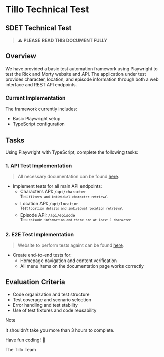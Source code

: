 # Tillo Technical Test
## SDET Technical Test

> :warning: **PLEASE READ THIS DOCUMENT FULLY**

## Overview
We have provided a basic test automation framework using Playwright to test the Rick and Morty website and API. The application under test provides character, location, and episode information through both a web interface and REST API endpoints.

### Current Implementation

The framework currently includes:
- Basic Playwright setup
- TypeScript configuration

## Tasks

Using Playwright with TypeScript, complete the following tasks:

### 1. API Test Implementation
  > All necessary documentation can be found [here](https://rickandmortyapi.com/documentation/).

- Implement tests for all main API endpoints:
  - Characters API: `/api/character`\
    <sup>Test `filters and individual character retrieval`</sup>
  - Location API: `/api/location`\
    <sup>Test `location details and individual location retrieval`</sup>
  - Episode API: `/api/episode`\
    <sup>Test `episode information and there are at least 1 character`</sup>

### 2. E2E Test Implementation
  > Website to perform tests againt can be found [here](https://rickandmortyapi.com/).

- Create end-to-end tests for:
  - Homepage navigation and content verification
  - All menu items on the documentation page works correctly

## Evaluation Criteria
- Code organization and test structure
- Test coverage and scenario selection
- Error handling and test stability
- Use of test fixtures and code reusability

> [!NOTE]
> It shouldn't take you more than 3 hours to complete.

Have fun coding! 🚀

The Tillo Team
